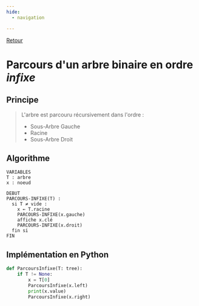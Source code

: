 ```yaml
---
hide:
  - navigation

---
```


[Retour](../../)


# **Parcours d'un arbre binaire en ordre *infixe***

## Principe
> L'arbre est parcouru récursivement dans l'ordre :  
> 
> * Sous-Arbre Gauche  
> * Racine  
> * Sous-Arbre Droit  


## Algorithme
```
VARIABLES
T : arbre
x : noeud

DEBUT
PARCOURS-INFIXE(T) :
  si T ≠ vide :
    x ← T.racine
    PARCOURS-INFIXE(x.gauche)
    affiche x.clé
    PARCOURS-INFIXE(x.droit)
  fin si
FIN
```

## Implémentation en Python

```Python
def ParcoursInfixe(T: tree):
    if T != None:
        x = T[0]
        ParcoursInfixe(x.left)
        print(x.value)
        ParcoursInfixe(x.right)
```